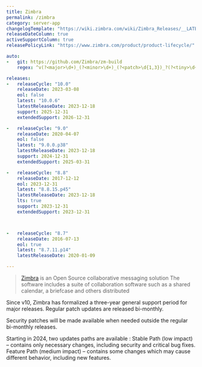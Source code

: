 ```yaml
---
title: Zimbra
permalink: /zimbra
category: server-app
changelogTemplate: "https://wiki.zimbra.com/wiki/Zimbra_Releases/__LATEST__"
releaseDateColumn: true
activeSupportColumn: true
releasePolicyLink: "https://www.zimbra.com/product/product-lifecycle/"

auto:
-   git: https://github.com/Zimbra/zm-build
    regex: ^v(?<major>\d+)_(?<minor>\d+)_(?<patch>\d{1,3})_?(?<tiny>\d+)?$

releases:
-   releaseCycle: "10.0"
    releaseDate: 2023-03-08
    eol: false
    latest: "10.0.6"
    latestReleaseDate: 2023-12-18
    support: 2025-12-31
    extendedSupport: 2026-12-31

-   releaseCycle: "9.0"
    releaseDate: 2020-04-07
    eol: false
    latest: "9.0.0.p38"
    latestReleaseDate: 2023-12-18
    support: 2024-12-31
    extendedSupport: 2025-03-31

-   releaseCycle: "8.8"
    releaseDate: 2017-12-12
    eol: 2023-12-31
    latest: "8.8.15.p45"
    latestReleaseDate: 2023-12-18
    lts: true
    support: 2023-12-31
    extendedSupport: 2023-12-31



-   releaseCycle: "8.7"
    releaseDate: 2016-07-13
    eol: true
    latest: "8.7.11.p14"
    latestReleaseDate: 2020-01-09

---
```


> [Zimbra](https://www.zimbra.com/) is an Open Source collaborative messaging solution
> The software includes a suite of collaboration software such as a shared calendar, a briefcase and others distributed 

Since v10, Zimbra has formalized a three-year general support period for major releases.
Regular patch updates are released bi-monthly. 

Security patches will be made available when needed outside the regular bi-monthly releases.

Starting in 2024, two updates paths are available :
Stable Path (low impact) – contains only necessary changes, including security and critical bug fixes.
Feature Path (medium impact) – contains some changes which may cause different behavior, including new features.
